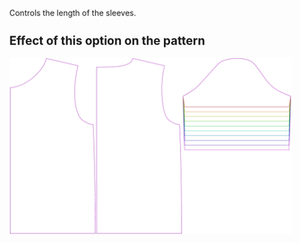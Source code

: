 Controls the length of the sleeves.

## Effect of this option on the pattern

![This image shows the effect of this option by superimposing several variants that have a different value for this option](teagan_sleevelength_sample.svg "Effect of this option on the pattern")
